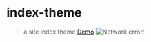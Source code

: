 # index-theme
> a site index theme
[Demo](https://morainzh.github.io/index-theme)
![Network error!](https://morainzh.github.io/File-saving/blog-index.PNG)
